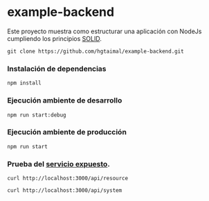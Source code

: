 # example-backend
Este proyecto muestra como estructurar una aplicación con NodeJs cumpliendo los principios [SOLID](https://es.wikipedia.org/wiki/SOLID).

```$javascript  
git clone https://github.com/hgtaimal/example-backend.git
```

### Instalación de dependencias
```$javascript  
npm install
```
### Ejecución ambiente de desarrollo
```$javascript  
npm run start:debug
```

### Ejecución ambiente de producción
```$javascript  
npm run start
```

### Prueba del [servicio expuesto](http://localhost:3000/api/resource). 
```$javascript  
curl http://localhost:3000/api/resource
```

```$javascript  
curl http://localhost:3000/api/system
```

